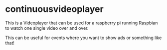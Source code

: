 # continuousvideoplayer

This is a Videoplayer that can be used for a raspberry pi running Raspbian to watch one single video over and over.

This can be useful for events where you want to show ads or something like that!